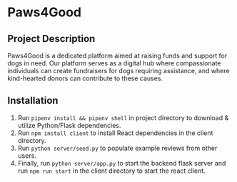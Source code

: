 # Paws4Good

## Project Description
Paws4Good is a dedicated platform aimed at raising funds and support for dogs in need. Our platform serves as a digital hub where compassionate individuals can create fundraisers for dogs requiring assistance, and where kind-hearted donors can contribute to these causes.

## Installation
1. Run `pipenv install && pipenv shell` in project directory to download & utilize Python/Flask dependencies.
2. Run `npm install client` to install React dependencies in the client directory.
3. Run `python server/seed.py` to populate example reviews from other users.
4. Finally, run `python server/app.py` to start the backend flask server and run `npm run start` in the client directory to start the react client.
